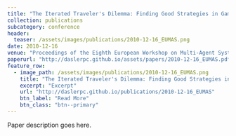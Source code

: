 ```yaml
---
title: "The Iterated Traveler's Dilemma: Finding Good Strategies in Games with 'Bad' Structure"
collection: publications
subcategory: conference
header: 
  teaser: /assets/images/publications/2010-12-16_EUMAS.png
date: 2010-12-16
venue: "Proceedings of the Eighth European Workshop on Multi-Agent Systems (EUMAS)"
paperurl: "http://daslerpc.github.io/assets/papers/2010-12-16_EUMAS.pdf"
feature_row: 
  - image_path: /assets/images/publications/2010-12-16_EUMAS.png
    title: "The Iterated Traveler's Dilemma: Finding Good Strategies in Games with 'Bad' Structure"
    excerpt: "Excerpt"
    url: "http://daslerpc.github.io/publications/2010-12-16_EUMAS"
    btn_label: "Read More"
    btn_class: "btn--primary"
---
```


Paper description goes here.